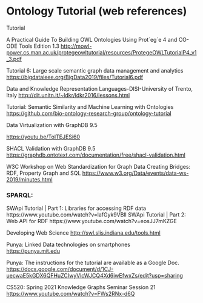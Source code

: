 # Ontology Tutorial (web references)

Tutorial


A Practical Guide To Building OWL Ontologies Using Prot´eg´e 4 and CO-ODE Tools Edition 1.3 
http://mowl-power.cs.man.ac.uk/protegeowltutorial/resources/ProtegeOWLTutorialP4_v1_3.pdf 

Tutorial 6: Large scale semantic graph data management and analytics
https://bigdataieee.org/BigData2019/files/Tutorial6.pdf 

Data and Knowledge Representation Languages-DISI-University of Trento, Italy
http://dit.unitn.it/~ldkr/ldkr2016/lessons.html 


Tutorial: Semantic Similarity and Machine Learning with Ontologies
https://github.com/bio-ontology-research-group/ontology-tutorial 

Data Virtualization with GraphDB 9.5 

https://youtu.be/ToITEJESi60 

SHACL Validation with GraphDB 9.5 
https://graphdb.ontotext.com/documentation/free/shacl-validation.html 

W3C Workshop on Web Standardization for Graph Data Creating Bridges: RDF, Property Graph and SQL
https://www.w3.org/Data/events/data-ws-2019/minutes.html

<h3>SPARQL: </h3>
  SWApi Tutorial | Part 1: Libraries for accessing RDF data 
  https://www.youtube.com/watch?v=lafGyk9VBlI 
  SWApi Tutorial | Part 2: Web API for RDF
  https://www.youtube.com/watch?v=eosJJ7mKZGE 

Developing Web Science
http://swl.slis.indiana.edu/tools.html

Punya: Linked Data technologies on smartphones  
https://punya.mit.edu 

Punya: The instructions for the tutorial are available as a Google Doc.
https://docs.google.com/document/d/1CJ-uecwaE5kGDX6QFHuZCIwyVlcWJCQ4Xd6iwEfwxZs/edit?usp=sharing 


CS520: Spring 2021 Knowledge Graphs Seminar Session 21
https://www.youtube.com/watch?v=FWs2RNx-d6Q 
